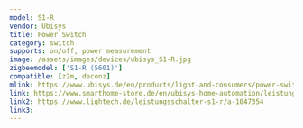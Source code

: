 ```yaml
---
model: S1-R
vendor: Ubisys
title: Power Switch
category: switch
supports: on/off, power measurement
image: /assets/images/devices/ubisys_S1-R.jpg
zigbeemodel: ['S1-R (5601)']
compatible: [z2m, deconz]
mlink: https://www.ubisys.de/en/products/light-and-consumers/power-switch-s1-r/
link: https://www.smarthome-store.de/en/ubisys-home-automation/leistungsschalter-s1r.html
link2: https://www.lightech.de/leistungsschalter-s1-r/a-1047354
link3: 
---
```

